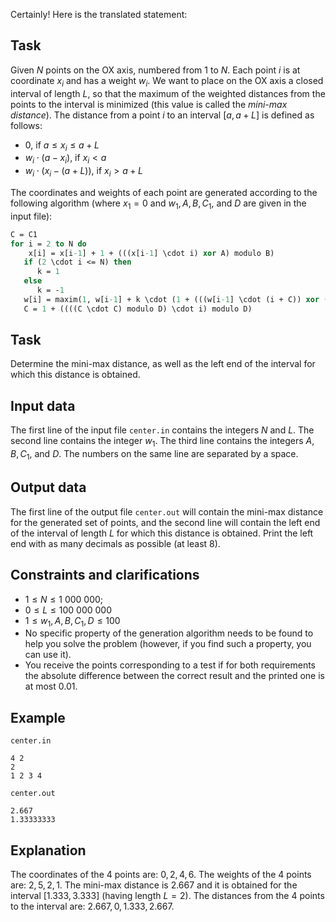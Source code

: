 Certainly! Here is the translated statement:

## Task

Given $N$ points on the OX axis, numbered from $1$ to $N$. Each point $i$ is at coordinate $x_i$ and has a weight $w_i$. We want to place on the OX axis a closed interval of length $L$, so that the maximum of the weighted distances from the points to the interval is minimized (this value is called the *mini-max distance*). The distance from a point $i$ to an interval $[a, a+L]$ is defined as follows:

* $0$, if $a \leq x_i \leq a+L$
* $w_i \cdot (a - x_i)$, if $x_i < a$
* $w_i \cdot (x_i - (a+L))$, if $x_i > a + L$

The coordinates and weights of each point are generated according to the following algorithm (where $x_1 = 0$ and $w_1, A, B, C_1$, and $D$ are given in the input file):

```pascal
C = C1
for i = 2 to N do
    x[i] = x[i-1] + 1 + (((x[i-1] \cdot i) xor A) modulo B)
   if (2 \cdot i <= N) then
      k = 1
   else
      k = -1
   w[i] = maxim(1, w[i-1] + k \cdot (1 + (((w[i-1] \cdot (i + C)) xor (D \cdot i)) modulo D)))
   C = 1 + ((((C \cdot C) modulo D) \cdot i) modulo D)
```

## Task

Determine the mini-max distance, as well as the left end of the interval for which this distance is obtained.

## Input data

The first line of the input file `center.in` contains the integers $N$ and $L$. The second line contains the integer $w_1$. The third line contains the integers $A, B, C_1$, and $D$. The numbers on the same line are separated by a space.

## Output data

The first line of the output file `center.out` will contain the mini-max distance for the generated set of points, and the second line will contain the left end of the interval of length $L$ for which this distance is obtained. Print the left end with as many decimals as possible (at least $8$).

## Constraints and clarifications

* $1 \leq N \leq 1\ 000\ 000$;
* $0 \leq L \leq 100\ 000\ 000$
* $1 \leq w_1, A, B, C_1, D \leq 100$
* No specific property of the generation algorithm needs to be found to help you solve the problem (however, if you find such a property, you can use it).
* You receive the points corresponding to a test if for both requirements the absolute difference between the correct result and the printed one is at most $0.01$.

## Example

`center.in`
```
4 2
2
1 2 3 4
```

`center.out`
```
2.667
1.33333333
```

## Explanation

The coordinates of the $4$ points are: $0, 2, 4, 6$. The weights of the $4$ points are: $2, 5, 2, 1$. The mini-max distance is $2.667$ and it is obtained for the interval $[1.333, 3.333]$ (having length $L=2$). The distances from the $4$ points to the interval are: $2.667, 0, 1.333, 2.667$.